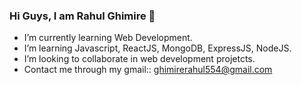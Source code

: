 ### Hi Guys, I am Rahul Ghimire 👋

- I’m currently learning Web Development.
- I’m learning Javascript, ReactJS, MongoDB, ExpressJS, NodeJS.
- I’m looking to collaborate in web development projetcts.
- Contact me through my gmail:: ghimirerahul554@gmail.com


